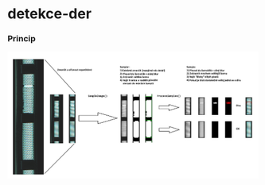# detekce-der
### Princip
![alt text](https://github.com/mh-cz/detekce-der/blob/main/princip.jpg?raw=true)
